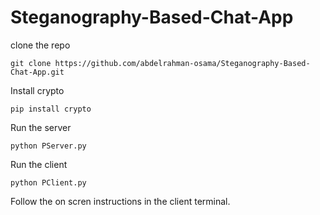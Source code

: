 # Steganography-Based-Chat-App

clone the repo
```
git clone https://github.com/abdelrahman-osama/Steganography-Based-Chat-App.git
```

Install crypto
```
pip install crypto
```
Run the server
```
python PServer.py
```

Run the client 
```
python PClient.py
```

Follow the on scren instructions in the client terminal.
